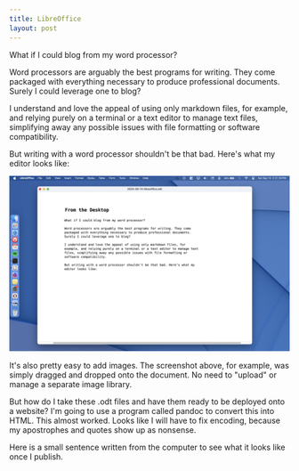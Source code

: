 ```yaml
---
title: LibreOffice
layout: post
---
```


What if I could blog from my word processor?

Word processors are arguably the best programs for writing. They come
packaged with everything necessary to produce professional documents.
Surely I could leverage one to blog?

I understand and love the appeal of using only markdown files, for
example, and relying purely on a terminal or a text editor to manage
text files, simplifying away any possible issues with file formatting or
software compatibility.

But writing with a word processor shouldn\'t be that bad. Here's what my
editor looks like:

![LibreOffice on MacOS](/assets/images/libreoffice.png)

It's also pretty easy to add images. The screenshot above, for example,
was simply dragged and dropped onto the document. No need to "upload" or
manage a separate image library.

But how do I take these .odt files and have them ready to be deployed
onto a website? I'm going to use a program called pandoc to convert this
into HTML. This almost worked. Looks like I will have to fix encoding,
because my apostrophes and quotes show up as nonsense.

Here is a small sentence written from the computer to see what it looks 
like once I publish.
